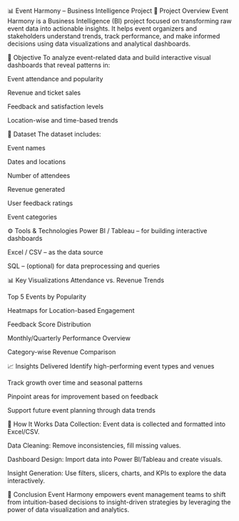 📊 Event Harmony – Business Intelligence Project
📝 Project Overview
Event Harmony is a Business Intelligence (BI) project focused on transforming raw event data into actionable insights. It helps event organizers and stakeholders understand trends, track performance, and make informed decisions using data visualizations and analytical dashboards.

🎯 Objective
To analyze event-related data and build interactive visual dashboards that reveal patterns in:

Event attendance and popularity

Revenue and ticket sales

Feedback and satisfaction levels

Location-wise and time-based trends

📁 Dataset
The dataset includes:

Event names

Dates and locations

Number of attendees

Revenue generated

User feedback ratings

Event categories

⚙️ Tools & Technologies
Power BI / Tableau – for building interactive dashboards

Excel / CSV – as the data source

SQL – (optional) for data preprocessing and queries

📊 Key Visualizations
Attendance vs. Revenue Trends

Top 5 Events by Popularity

Heatmaps for Location-based Engagement

Feedback Score Distribution

Monthly/Quarterly Performance Overview

Category-wise Revenue Comparison

📈 Insights Delivered
Identify high-performing event types and venues

Track growth over time and seasonal patterns

Pinpoint areas for improvement based on feedback

Support future event planning through data trends

🚀 How It Works
Data Collection: Event data is collected and formatted into Excel/CSV.

Data Cleaning: Remove inconsistencies, fill missing values.

Dashboard Design: Import data into Power BI/Tableau and create visuals.

Insight Generation: Use filters, slicers, charts, and KPIs to explore the data interactively.

📌 Conclusion
Event Harmony empowers event management teams to shift from intuition-based decisions to insight-driven strategies by leveraging the power of data visualization and analytics.
